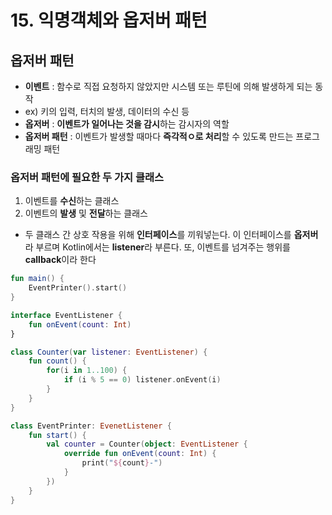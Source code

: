 # 15. 익명객체와 옵저버 패턴

## 옵저버 패턴
- **이벤트** : 함수로 직접 요청하지 않았지만 시스템 또는 루틴에 의해 발생하게 되는 동작
- ex) 키의 입력, 터치의 발생, 데이터의 수신 등
- **옵저버** : **이벤트가 일어나는 것을 감시**하는 감시자의 역할
- **옵저버 패턴** : 이벤트가 발생할 때마다 **즉각적ㅇ로 처리**할 수 있도록 만드는 프로그래밍 패턴

### 옵저버 패턴에 필요한 두 가지 클래스
1. 이벤트를 **수신**하는 클래스
2. 이벤트의 **발생** 및 **전달**하는 클래스
- 두 클래스 간 상호 작용을 위해 **인터페이스**를 끼워넣는다. 이 인터페이스를 **옵저버**라 부르며 Kotlin에서는 **listener**라 부른다. 또, 이벤트를 넘겨주는 행위를 **callback**이라 한다

```kotlin
fun main() {
    EventPrinter().start()
}

interface EventListener {
    fun onEvent(count: Int)
}

class Counter(var listener: EventListener) {
    fun count() {
        for(i in 1..100) {
            if (i % 5 == 0) listener.onEvent(i)
        }
    }
}

class EventPrinter: EvenetListener {
    fun start() {
        val counter = Counter(object: EventListener {
            override fun onEvent(count: Int) {
                print("${count}-")
            }
        })
    }
}
```